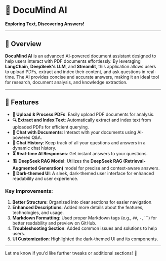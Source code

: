 # 📘 DocuMind AI

**Exploring Text, Discovering Answers!**

---

## 🚀 Overview

**DocuMind AI** is an advanced AI-powered document assistant designed to help users interact with PDF documents effortlessly. By leveraging **LangChain**, **DeepSeek's LLM**, and **Streamlit**, this application allows users to upload PDFs, extract and index their content, and ask questions in real-time. The AI provides concise and accurate answers, making it an ideal tool for research, document analysis, and knowledge extraction.

---

## 🔧 Features

- **📂 Upload & Process PDFs**: Easily upload PDF documents for analysis.
- **🔍 Extract and Index Text**: Automatically extract and index text from uploaded PDFs for efficient querying.
- **🤖 Chat with Documents**: Interact with your documents using AI-powered Q&A.
- **📝 Chat History**: Keep track of all your questions and answers in a dynamic chat history.
- **⏳ Real-time AI Responses**: Get instant answers to your questions.
- **🏗 DeepSeek RAG Model**: Utilizes the **DeepSeek RAG (Retrieval-Augmented Generation)** model for precise and context-aware answers.
- **🎨 Dark-themed UI**: A sleek, dark-themed user interface for enhanced readability and user experience.



### Key Improvements:
1. **Better Structure**: Organized into clear sections for easier navigation.
2. **Enhanced Descriptions**: Added more details about the features, technologies, and usage.
3. **Markdown Formatting**: Used proper Markdown tags (e.g., `##`, `-`, ```) for better readability and preview on GitHub.
4. **Troubleshooting Section**: Added common issues and solutions to help users.
5. **UI Customization**: Highlighted the dark-themed UI and its components.

---

Let me know if you'd like further tweaks or additional sections! 🚀
